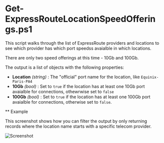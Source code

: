 # Get-ExpressRouteLocationSpeedOfferings.ps1

This script walks through the list of ExpressRoute providers and locations to see which provider has which port speedss avaialble in which locations.

There are only two speed offerings at this time - 10Gb and 100Gb.

The output is a list of objects with the following properties:

* **Location** *(string)* : The "official" port name for the location, like `Equinix-Paris-PA4`
* **10Gb** *(bool)* : Set to `true` if the location has at least one 10Gb port avaialble for connections, othewrwise set to `false`
* **100Gb** *(bool)* : Set to `true` if the location has at least one 100Gb port avaialble for connections, otherwise set to `false`.

** Example

This screenshot shows how you can filter the output by only returning records where the location name starts with a specific telecom provider.

![Screenshot](https://raw.githubusercontent.com/hooverken/ARMPowershell/main/Configure-AzFilesShareForMSIXAppAttach/Configure-AzFilesShareForMSIXAppAttach.PNG)